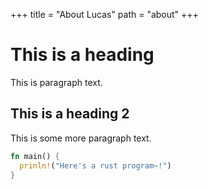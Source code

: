 +++
title = "About Lucas"
path = "about"
+++

# This is a heading

This is paragraph text. 

## This is a heading 2

This is some more paragraph text.

```Rust
fn main() {
  prinln!("Here's a rust program~!")
}
```
